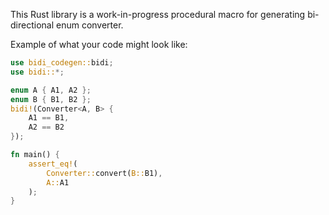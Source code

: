 This Rust library is a work-in-progress procedural macro for generating bi-directional enum converter.

Example of what your code might look like:

```rust
use bidi_codegen::bidi;
use bidi::*;

enum A { A1, A2 };
enum B { B1, B2 };
bidi!(Converter<A, B> {
    A1 == B1,
    A2 == B2
});

fn main() {
    assert_eq!(
        Converter::convert(B::B1),
        A::A1
    );
}
```

